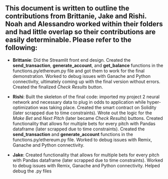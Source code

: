 ## This document is written to outline the contributions from Brittanie, Jake and Rishi. Noah and Alessandro worked within their folders and had little overlap so their contributions are easily determinable. Please refer to the following:

* **Brittanie**: Did the Streamlit front end design. Created the **send_transaction**, **generate_account**, and **get_balance** functions in the functions.py/ethereum.py file and got them to work for the final demonstration. Worked to debug issues with Ganache and Python connectivity, ultimately coming up with the final version without errors. Created the finalized *Check Results* button.

* **Rishi**: Built the skeleton of the final code: imported my project 2 neural network and necessary data to plug in odds to application while hyper-optimization was taking place. Created the smart contract on Solidity (later scrapped due to time constraints). Wrote out the logic for the *Make Bet* and *Next Pitch* (later became *Check Results*) buttons.  Created functionality that allows for multiple bets for every pitch with Pandas dataframe (later scrapped due to time constraints). Created the **send_transaction** and **generate_account** functions in the functions.py/ethereum.py file. Worked to debug issues with Remix, Ganache and Python connectivity.

* **Jake**: Created functionality that allows for multiple bets for every pitch with Pandas dataframe (later scrapped due to time constraints). Worked to debug issues with Remix, Ganache and Python connectivity. Helped debug the .py files
